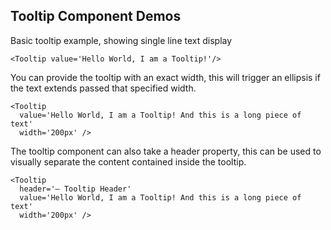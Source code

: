 ## Tooltip Component Demos

Basic tooltip example, showing single line text display

```
<Tooltip value='Hello World, I am a Tooltip!'/>
```

You can provide the tooltip with an exact width, this will trigger an ellipsis
if the text extends passed that specified width.

```
<Tooltip
  value='Hello World, I am a Tooltip! And this is a long piece of text'
  width='200px' />
```

The tooltip component can also take a header property, this can be used to visually
separate the content contained inside the tooltip.

```
<Tooltip
  header='— Tooltip Header'
  value='Hello World, I am a Tooltip! And this is a long piece of text'
  width='200px' />
```
